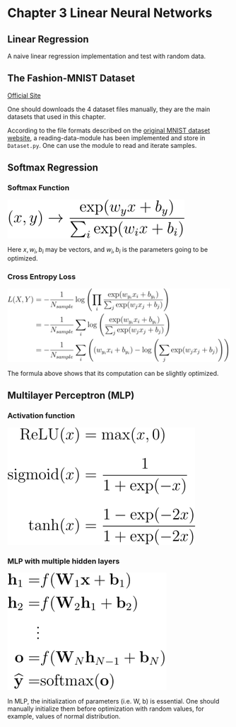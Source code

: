# Chapter 3 Linear Neural Networks

## Linear Regression
A naive linear regression implementation and test with random data.



## The Fashion-MNIST Dataset

[Official Site](https://github.com/zalandoresearch/fashion-mnist)

One should downloads the 4 dataset files manually, they are the main datasets that used in this chapter.

According to the file formats described on the [original MNIST dataset website](http://yann.lecun.com/exdb/mnist/), a reading-data-module has been implemented and store in `Dataset.py`. One can use the module to read and iterate samples.



## Softmax Regression

### Softmax Function

![cross_entropy_loss](../Figures/softmax_function.svg)

Here $x, w_i, b_i$ may be vectors, and $w_i, b_i$ is the parameters going to be optimized.

### Cross Entropy Loss

![cross_entropy_loss](../Figures/cross_entropy_loss.svg)

The formula above shows that its computation can be slightly optimized.



## Multilayer Perceptron (MLP)

### Activation function

![cross_entropy_loss](../Figures/activation.svg)

### MLP with multiple hidden layers

![cross_entropy_loss](../Figures/mlp.svg)

In MLP, the initialization of parameters (i.e. W, b) is essential. One should manually initialize them before optimization with random values, for example, values of normal distribution.